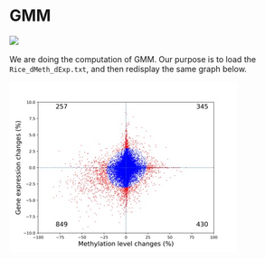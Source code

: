 # GMM
[![](https://img.shields.io/badge/Progress-Done-blue)](./)

We are doing the computation of GMM. 
Our purpose is to load the `Rice_dMeth_dExp.txt`, and then redisplay the same graph below.

![gmm](gmm.jpeg)